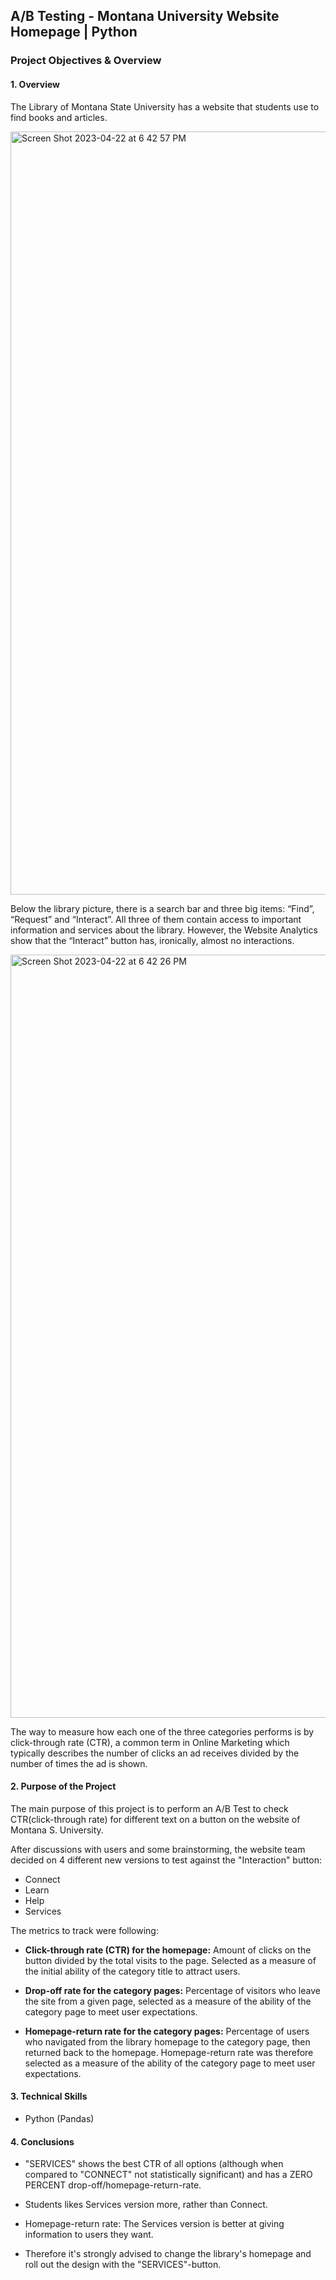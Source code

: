 ## A/B Testing - Montana University Website Homepage | Python

### Project Objectives & Overview
#### 1. Overview
The Library of Montana State University has a website that students use to find books and articles.

<img width="1221" alt="Screen Shot 2023-04-22 at 6 42 57 PM" src="https://user-images.githubusercontent.com/90986708/233796469-6bb38ade-83e8-4915-ae69-92efefd4a713.png">

Below the library picture, there is a search bar and three big items: “Find”, “Request” and “Interact”. All three of them contain access to important information and services about the library. However, the Website Analytics show that the “Interact” button has, ironically, almost no interactions.

<img width="1221" alt="Screen Shot 2023-04-22 at 6 42 26 PM" src="https://user-images.githubusercontent.com/90986708/233796479-21af44a2-006b-4d46-ae74-f4aee4186a04.png">


The way to measure how each one of the three categories performs is by click-through rate (CTR), a common term in Online Marketing which typically describes the number of clicks an ad receives divided by the number of times the ad is shown.

#### 2. Purpose of the Project

The main purpose of this project is to perform an A/B Test to check CTR(click-through rate) for different text on a button on the website of Montana S. University.

After discussions with users and some brainstorming, the website team decided on 4 different new versions to test against the "Interaction" button:

- Connect
- Learn
- Help
- Services

The metrics to track were following:

- **Click-through rate (CTR) for the homepage:** Amount of clicks on the button divided by the total visits to the page. Selected as a measure of the initial ability of the category title to attract users.

- **Drop-off rate for the category pages:** Percentage of visitors who leave the site from a given page, selected as a measure of the ability of the category page to meet user expectations.

- **Homepage-return rate for the category pages:** Percentage of users who navigated from the library homepage to the category page, then returned back to the homepage. Homepage-return rate was therefore selected as a measure of the ability of the category page to meet user expectations.


#### 3. Technical Skills

- Python (Pandas)

#### 4. Conclusions

- "SERVICES" shows the best CTR of all options (although when compared to "CONNECT" not statistically significant) and has a ZERO PERCENT drop-off/homepage-return-rate.

- Students likes Services version more, rather than Connect.

- Homepage-return rate: The Services version is better at giving information to users they want.

- Therefore it's strongly advised to change the library's homepage and roll out the design with the "SERVICES"-button.
